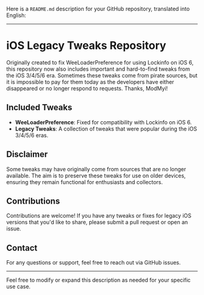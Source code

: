 Here is a `README.md` description for your GitHub repository, translated into English:

---

# iOS Legacy Tweaks Repository

Originally created to fix WeeLoaderPreference for using Lockinfo on iOS 6, this repository now also includes important and hard-to-find tweaks from the iOS 3/4/5/6 era. Sometimes these tweaks come from pirate sources, but it is impossible to pay for them today as the developers have either disappeared or no longer respond to requests. Thanks, ModMyi!

## Included Tweaks

- **WeeLoaderPreference**: Fixed for compatibility with Lockinfo on iOS 6.
- **Legacy Tweaks**: A collection of tweaks that were popular during the iOS 3/4/5/6 eras. 

## Disclaimer

Some tweaks may have originally come from sources that are no longer available. The aim is to preserve these tweaks for use on older devices, ensuring they remain functional for enthusiasts and collectors.

## Contributions

Contributions are welcome! If you have any tweaks or fixes for legacy iOS versions that you'd like to share, please submit a pull request or open an issue.

## Contact

For any questions or support, feel free to reach out via GitHub issues.

---

Feel free to modify or expand this description as needed for your specific use case.
